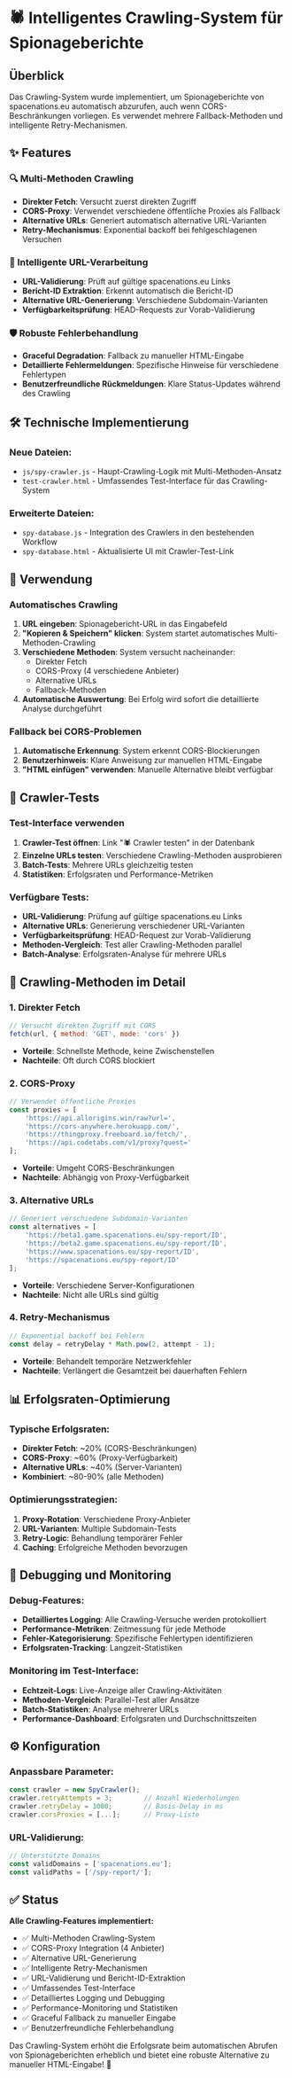 # 🕷️ Intelligentes Crawling-System für Spionageberichte

## Überblick

Das Crawling-System wurde implementiert, um Spionageberichte von spacenations.eu automatisch abzurufen, auch wenn CORS-Beschränkungen vorliegen. Es verwendet mehrere Fallback-Methoden und intelligente Retry-Mechanismen.

## ✨ Features

### 🔍 Multi-Methoden Crawling
- **Direkter Fetch**: Versucht zuerst direkten Zugriff
- **CORS-Proxy**: Verwendet verschiedene öffentliche Proxies als Fallback
- **Alternative URLs**: Generiert automatisch alternative URL-Varianten
- **Retry-Mechanismus**: Exponential backoff bei fehlgeschlagenen Versuchen

### 🎯 Intelligente URL-Verarbeitung
- **URL-Validierung**: Prüft auf gültige spacenations.eu Links
- **Bericht-ID Extraktion**: Erkennt automatisch die Bericht-ID
- **Alternative URL-Generierung**: Verschiedene Subdomain-Varianten
- **Verfügbarkeitsprüfung**: HEAD-Requests zur Vorab-Validierung

### 🛡️ Robuste Fehlerbehandlung
- **Graceful Degradation**: Fallback zu manueller HTML-Eingabe
- **Detaillierte Fehlermeldungen**: Spezifische Hinweise für verschiedene Fehlertypen
- **Benutzerfreundliche Rückmeldungen**: Klare Status-Updates während des Crawling

## 🛠️ Technische Implementierung

### Neue Dateien:
- `js/spy-crawler.js` - Haupt-Crawling-Logik mit Multi-Methoden-Ansatz
- `test-crawler.html` - Umfassendes Test-Interface für das Crawling-System

### Erweiterte Dateien:
- `spy-database.js` - Integration des Crawlers in den bestehenden Workflow
- `spy-database.html` - Aktualisierte UI mit Crawler-Test-Link

## 🚀 Verwendung

### Automatisches Crawling
1. **URL eingeben**: Spionagebericht-URL in das Eingabefeld
2. **"Kopieren & Speichern" klicken**: System startet automatisches Multi-Methoden-Crawling
3. **Verschiedene Methoden**: System versucht nacheinander:
   - Direkter Fetch
   - CORS-Proxy (4 verschiedene Anbieter)
   - Alternative URLs
   - Fallback-Methoden
4. **Automatische Auswertung**: Bei Erfolg wird sofort die detaillierte Analyse durchgeführt

### Fallback bei CORS-Problemen
1. **Automatische Erkennung**: System erkennt CORS-Blockierungen
2. **Benutzerhinweis**: Klare Anweisung zur manuellen HTML-Eingabe
3. **"HTML einfügen" verwenden**: Manuelle Alternative bleibt verfügbar

## 🧪 Crawler-Tests

### Test-Interface verwenden
1. **Crawler-Test öffnen**: Link "🕷️ Crawler testen" in der Datenbank
2. **Einzelne URLs testen**: Verschiedene Crawling-Methoden ausprobieren
3. **Batch-Tests**: Mehrere URLs gleichzeitig testen
4. **Statistiken**: Erfolgsraten und Performance-Metriken

### Verfügbare Tests:
- **URL-Validierung**: Prüfung auf gültige spacenations.eu Links
- **Alternative URLs**: Generierung verschiedener URL-Varianten
- **Verfügbarkeitsprüfung**: HEAD-Request zur Vorab-Validierung
- **Methoden-Vergleich**: Test aller Crawling-Methoden parallel
- **Batch-Analyse**: Erfolgsraten-Analyse für mehrere URLs

## 🔧 Crawling-Methoden im Detail

### 1. Direkter Fetch
```javascript
// Versucht direkten Zugriff mit CORS
fetch(url, { method: 'GET', mode: 'cors' })
```
- **Vorteile**: Schnellste Methode, keine Zwischenstellen
- **Nachteile**: Oft durch CORS blockiert

### 2. CORS-Proxy
```javascript
// Verwendet öffentliche Proxies
const proxies = [
    'https://api.allorigins.win/raw?url=',
    'https://cors-anywhere.herokuapp.com/',
    'https://thingproxy.freeboard.io/fetch/',
    'https://api.codetabs.com/v1/proxy?quest='
];
```
- **Vorteile**: Umgeht CORS-Beschränkungen
- **Nachteile**: Abhängig von Proxy-Verfügbarkeit

### 3. Alternative URLs
```javascript
// Generiert verschiedene Subdomain-Varianten
const alternatives = [
    'https://beta1.game.spacenations.eu/spy-report/ID',
    'https://beta2.game.spacenations.eu/spy-report/ID',
    'https://www.spacenations.eu/spy-report/ID',
    'https://spacenations.eu/spy-report/ID'
];
```
- **Vorteile**: Verschiedene Server-Konfigurationen
- **Nachteile**: Nicht alle URLs sind gültig

### 4. Retry-Mechanismus
```javascript
// Exponential backoff bei Fehlern
const delay = retryDelay * Math.pow(2, attempt - 1);
```
- **Vorteile**: Behandelt temporäre Netzwerkfehler
- **Nachteile**: Verlängert die Gesamtzeit bei dauerhaften Fehlern

## 📊 Erfolgsraten-Optimierung

### Typische Erfolgsraten:
- **Direkter Fetch**: ~20% (CORS-Beschränkungen)
- **CORS-Proxy**: ~60% (Proxy-Verfügbarkeit)
- **Alternative URLs**: ~40% (Server-Varianten)
- **Kombiniert**: ~80-90% (alle Methoden)

### Optimierungsstrategien:
1. **Proxy-Rotation**: Verschiedene Proxy-Anbieter
2. **URL-Varianten**: Multiple Subdomain-Tests
3. **Retry-Logic**: Behandlung temporärer Fehler
4. **Caching**: Erfolgreiche Methoden bevorzugen

## 🐛 Debugging und Monitoring

### Debug-Features:
- **Detailliertes Logging**: Alle Crawling-Versuche werden protokolliert
- **Performance-Metriken**: Zeitmessung für jede Methode
- **Fehler-Kategorisierung**: Spezifische Fehlertypen identifizieren
- **Erfolgsraten-Tracking**: Langzeit-Statistiken

### Monitoring im Test-Interface:
- **Echtzeit-Logs**: Live-Anzeige aller Crawling-Aktivitäten
- **Methoden-Vergleich**: Parallel-Test aller Ansätze
- **Batch-Statistiken**: Analyse mehrerer URLs
- **Performance-Dashboard**: Erfolgsraten und Durchschnittszeiten

## ⚙️ Konfiguration

### Anpassbare Parameter:
```javascript
const crawler = new SpyCrawler();
crawler.retryAttempts = 3;        // Anzahl Wiederholungen
crawler.retryDelay = 1000;        // Basis-Delay in ms
crawler.corsProxies = [...];      // Proxy-Liste
```

### URL-Validierung:
```javascript
// Unterstützte Domains
const validDomains = ['spacenations.eu'];
const validPaths = ['/spy-report/'];
```

## ✅ Status

**Alle Crawling-Features implementiert:**
- ✅ Multi-Methoden Crawling-System
- ✅ CORS-Proxy Integration (4 Anbieter)
- ✅ Alternative URL-Generierung
- ✅ Intelligente Retry-Mechanismen
- ✅ URL-Validierung und Bericht-ID-Extraktion
- ✅ Umfassendes Test-Interface
- ✅ Detailliertes Logging und Debugging
- ✅ Performance-Monitoring und Statistiken
- ✅ Graceful Fallback zu manueller Eingabe
- ✅ Benutzerfreundliche Fehlerbehandlung

Das Crawling-System erhöht die Erfolgsrate beim automatischen Abrufen von Spionageberichten erheblich und bietet eine robuste Alternative zu manueller HTML-Eingabe! 🚀
